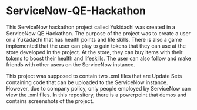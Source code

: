 # ServiceNow-QE-Hackathon
This ServiceNow hackathon project called Yukidachi was created in a ServiceNow QE Hackathon. The purpose of the project was to create a user or a Yukadachi that has health points and life skills. There is also a game implemented that the user can play to gain tokens that they can use at the store developed in the project. At the store, they can buy items with their tokens to boost their health and lifeskills. The user can also follow and make friends with other users on the ServiceNow instance. 

This project was supposed to contain two .xml files that are Update Sets containing code that can be uploaded to the ServiceNow instance. However, due to company policy, only people employed by ServiceNow can view the .xml files. In this repository, there is a powerpoint that demos and contains screenshots of the project. 
